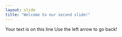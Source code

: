 ```yaml
---
layout: slide
title: "Welcome to our second slide!"
---
```

Your text is on this line
Use the left arrow to go back!
